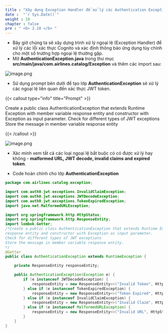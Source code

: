 ```yaml
---
title : "Xây dựng Exception Handler để xử lý các Authentication Exceptions"
date :  "`r Sys.Date()`" 
weight : 10
chapter : false
pre : " <b> 2.10 </b> "
---
```


- Bây giờ chúng ta sẽ xây dựng trình xử lý ngoại lệ (Exception Handler) để xử lý các lỗi xác thực Cognito và xác định thông báo ứng dụng tùy chỉnh cho một số trường hợp ngoại lệ thường gặp.
- Mở **AuthenticationException.java** trong thư mục **src/main/java/com.airlines.catalog/Exception** và thêm các import sau:

![image.png](/images/module_1/exception_handler/image.png)

- Sử dụng prompt bên dưới để tạo lớp **AuthenticationException** sẽ xử lý các ngoại lệ liên quan đến xác thực JWT token.

{{< callout type="info" title="Prompt" >}}

Create a public class AuthenticationException that extends Runtime Exception with member variable response entity and constructor with Exception as input parameter.
Check for different types of JWT exceptions
Store the message in member variable response entity

{{< /callout >}}

![image.png](/images/module_1/exception_handler/image_1.png)

- Xác minh xem tất cả các loại ngoại lệ bắt buộc có có được xử lý hay không - **malformed URL, JWT decode, invalid claims and expired token**.

- Code hoàn chỉnh cho lớp **AuthenticationException**

```java
package com.airlines.catalog.exception;

import com.auth0.jwt.exceptions.InvalidClaimException;
import com.auth0.jwt.exceptions.JWTDecodeException;
import com.auth0.jwt.exceptions.TokenExpiredException;
import java.net.MalformedURLException;

import org.springframework.http.HttpStatus;
import org.springframework.http.ResponseEntity;
import lombok.Getter;
/*Create a public class AuthenticationException that extends Runtime Exception with member variable
response entity and constructor with Exception as input parameter.
Check for different types of JWT exceptions
Store the message in member variable response entity.
*/
@Getter
public class AuthenticationException extends RuntimeException {

    private ResponseEntity responseEntity;

    public AuthenticationException(Exception e) {
        if (e instanceof JWTDecodeException) {
            responseEntity = new ResponseEntity<>("Invalid Token", HttpStatus.UNAUTHORIZED);
        } else if (e instanceof TokenExpiredException) {
            responseEntity = new ResponseEntity<>("Token Expired", HttpStatus.UNAUTHORIZED);
        } else if (e instanceof InvalidClaimException) {
            responseEntity = new ResponseEntity<>("Invalid Claim", HttpStatus.UNAUTHORIZED);
        } else if (e instanceof MalformedURLException) {
            responseEntity = new ResponseEntity<>("Invalid URL", HttpStatus.UNAUTHORIZED);
        }
    }
}
```
